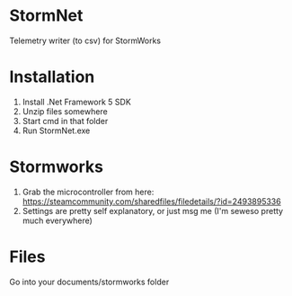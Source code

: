 # StormNet
Telemetry writer (to csv) for StormWorks

# Installation

1. Install .Net Framework 5 SDK
2. Unzip files somewhere
3. Start cmd in that folder
4. Run StormNet.exe

# Stormworks

1. Grab the microcontroller from here: https://steamcommunity.com/sharedfiles/filedetails/?id=2493895336
2. Settings are pretty self explanatory, or just msg me (I'm seweso pretty much everywhere)

# Files

Go into your documents/stormworks folder
